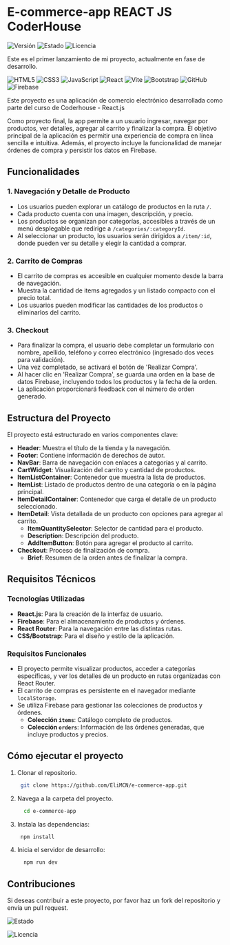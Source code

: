 
# E-commerce-app  REACT JS CoderHouse

![Versión](https://img.shields.io/badge/Versión-0.1.0-blue)
![Estado](https://img.shields.io/badge/Estado-En%20desarrollo-yellow)
![Licencia](https://img.shields.io/badge/Licencia-MIT-green)

Este es el primer lanzamiento de mi proyecto, actualmente en fase de desarrollo.

![HTML5](https://img.shields.io/badge/HTML5-E34F26?style=for-the-badge&logo=html5&logoColor=white)
![CSS3](https://img.shields.io/badge/CSS3-1572B6?style=for-the-badge&logo=css3&logoColor=white)
![JavaScript](https://img.shields.io/badge/JavaScript-F7DF1E?style=for-the-badge&logo=javascript&logoColor=black)
![React](https://img.shields.io/badge/React-61DAFB?style=for-the-badge&logo=react&logoColor=black)
![Vite](https://img.shields.io/badge/Vite-646CFF?style=for-the-badge&logo=vite&logoColor=white)
![Bootstrap](https://img.shields.io/badge/Bootstrap-7952B3?style=for-the-badge&logo=bootstrap&logoColor=white)
![GitHub](https://img.shields.io/badge/GitHub-181717?style=for-the-badge&logo=github&logoColor=white)
![Firebase](https://img.shields.io/badge/Firebase-FFCA28?style=for-the-badge&logo=firebase&logoColor=black)

Este proyecto es una aplicación de comercio electrónico desarrollada como parte del curso de Coderhouse - React.js

Como proyecto final, la app permite a un usuario  ingresar, navegar por productos, ver detalles, agregar al carrito y finalizar la compra. El objetivo principal de la aplicación es permitir una experiencia de compra en línea sencilla e intuitiva. Además, el proyecto incluye la funcionalidad de manejar órdenes de compra y persistir los datos en Firebase.

## Funcionalidades

### 1. Navegación y Detalle de Producto

- Los usuarios pueden explorar un catálogo de productos en la ruta `/`.
- Cada producto cuenta con una imagen, descripción, y precio.
- Los productos se organizan por categorías, accesibles a través de un menú desplegable que redirige a `/categories/:categoryId`.
- Al seleccionar un producto, los usuarios serán dirigidos a `/item/:id`, donde pueden ver su detalle y elegir la cantidad a comprar.

### 2. Carrito de Compras

- El carrito de compras es accesible en cualquier momento desde la barra de navegación.
- Muestra la cantidad de items agregados y un listado compacto con el precio total.
- Los usuarios pueden modificar las cantidades de los productos o eliminarlos del carrito.

### 3. Checkout

- Para finalizar la compra, el usuario debe completar un formulario con nombre, apellido, teléfono y correo electrónico (ingresado dos veces para validación).
- Una vez completado, se activará el botón de 'Realizar Compra'.
- Al hacer clic en 'Realizar Compra', se guarda una orden en la base de datos Firebase, incluyendo todos los productos y la fecha de la orden.
- La aplicación proporcionará feedback con el número de orden generado.

## Estructura del Proyecto

El proyecto está estructurado en varios componentes clave:

- **Header**: Muestra el título de la tienda y la navegación.
- **Footer**: Contiene información de derechos de autor.
- **NavBar**: Barra de navegación con enlaces a categorías y al carrito.
- **CartWidget**: Visualización del carrito y cantidad de productos.
- **ItemListContainer**: Contenedor que muestra la lista de productos.
- **ItemList**: Listado de productos dentro de una categoría o en la página principal.
- **ItemDetailContainer**: Contenedor que carga el detalle de un producto seleccionado.
- **ItemDetail**: Vista detallada de un producto con opciones para agregar al carrito.
  - **ItemQuantitySelector**: Selector de cantidad para el producto.
  - **Description**: Descripción del producto.
  - **AddItemButton**: Botón para agregar el producto al carrito.
- **Checkout**: Proceso de finalización de compra.
  - **Brief**: Resumen de la orden antes de finalizar la compra.

## Requisitos Técnicos

### Tecnologías Utilizadas

- **React.js**: Para la creación de la interfaz de usuario.
- **Firebase**: Para el almacenamiento de productos y órdenes.
- **React Router**: Para la navegación entre las distintas rutas.
- **CSS/Bootstrap**: Para el diseño y estilo de la aplicación.

### Requisitos Funcionales

- El proyecto permite visualizar productos, acceder a categorías específicas, y ver los detalles de un producto en rutas organizadas con React Router.
- El carrito de compras es persistente en el navegador mediante `localStorage`.
- Se utiliza Firebase para gestionar las colecciones de productos y órdenes.
  - **Colección `items`**: Catálogo completo de productos.
  - **Colección `orders`**: Información de las órdenes generadas, que incluye productos y precios.
  
## Cómo ejecutar el proyecto

1. Clonar el repositorio.

   ```bash
    git clone https://github.com/EliMCN/e-commerce-app.git
2. Navega a la carpeta del proyecto.

   ```bash
     cd e-commerce-app
3. Instala las dependencias:

   ```bash
    npm install
4. Inicia el servidor de desarrollo:

   ```bash
     npm run dev

## Contribuciones

Si deseas contribuir a este proyecto, por favor haz un fork del repositorio y envía un pull request.

![Estado](https://img.shields.io/badge/Estado-En%20desarrollo-yellow)

![Licencia](https://img.shields.io/badge/Licencia-MIT-green)
